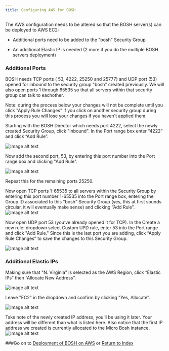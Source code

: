 ```yaml
---
title: Configuring AWS for BOSH
---
```

The AWS configuration needs to be altered so that the BOSH server(s) can be deployed to AWS EC2:

* Additional ports need to be added to the "bosh" Security Group

* An additional Elastic IP is needed (2 more if you do the multiple BOSH servers deployment)

### Additional Ports

BOSH needs TCP ports ( 53, 4222, 25250 and 25777) and UDP port (53) opened for inbound to the security group "bosh" created previously.  We will also open ports 1 through 65535 so that all servers within that security group can talk to eachother.

Note: during the process below your changes will not be complete until you click "Apply Rule Changes" if you click on another security group during this process you will lose your changes if you haven't applied them.

Starting with the BOSH Director which needs port 4222, select the newly created Security Group, click "Inbound".  In the Port range box enter “4222” and click “Add Rule”.

![image alt text](/images/aws-ec2/image_18.png)

Now add the second port, 53, by entering this port number into the Port range box and clicking "Add Rule".

![image alt text](/images/aws-ec2/image_19.png)

Repeat this for the remaining ports 25250.

Now open TCP ports 1-65535 to all servers within the Security Group by entering this port number 1-65535 into the Port range box, entering the Group ID associated to this "bosh" Security Group (yes, this at first sounds circular, it will eventually make sense) and clicking “Add Rule”.  ![image alt text](/images/aws-ec2/image_20.png)

Now open UDP port 53 (you’ve already opened it for TCP).  In the Create a new rule: dropdown select Custom UPD rule, enter 53 into the Port range and click "Add Rule." Since this is the last port you are adding, click “Apply Rule Changes” to save the changes to this Security Group.

![image alt text](/images/aws-ec2/image_21.png)

### Additional Elastic IPs

Making sure that "N. Virginia" is selected as the AWS Region, click “Elastic IPs” then “Allocate New Address”.

![image alt text](/images/aws-ec2/image_22.png)

Leave "EC2" in the dropdown and confirm by clicking “Yes, Allocate”.

![image alt text](/images/aws-ec2/image_23.png)

Take note of the newly created IP address, you’ll be using it later.  Your address will be different than what is listed here.  Also notice that the first IP address we created is currently allocated to the Micro Bosh instance. ![image alt text](/images/aws-ec2/image_24.png)

###Go on to [Deployment of BOSH on AWS](/docs/running/deploying-cf/aws-ec2/deploy_aws_bosh.html) or [Return to Index](/docs/running/deploying-cf/aws-ec2/index.html)